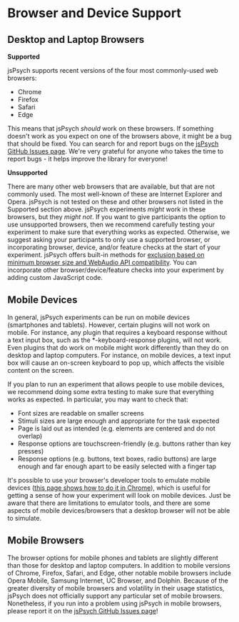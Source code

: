 # Browser and Device Support

## Desktop and Laptop Browsers

**Supported**

jsPsych supports recent versions of the four most commonly-used web browsers:
* Chrome
* Firefox
* Safari
* Edge

This means that jsPsych _should_ work on these browsers. If something doesn't work as you expect on one of the browsers above, it might be a bug that should be fixed. You can search for and report bugs on the [jsPsych GitHub Issues page](https://github.com/jspsych/jsPsych/issues). We're very grateful for anyone who takes the time to report bugs - it helps improve the library for everyone!

**Unsupported**

There are many other web browsers that are available, but that are not commonly used. The most well-known of these are Internet Explorer and Opera. jsPsych is not tested on these and other browsers not listed in the Supported section above. jsPsych experiments _might_ work in these browsers, but they _might not_. If you want to give participants the option to use unsupported browsers, then we recommend carefully testing your experiment to make sure that everything works as expected. Otherwise, we suggest asking your participants to only use a supported browser, or incorporating browser, device, and/or feature checks at the start of your experiment. jsPsych offers built-in methods for [exclusion based on minimum browser size and WebAudio API compatibility](overview/exclude-browser.md). You can incorporate other browser/device/feature checks into your experiment by adding custom JavaScript code.

## Mobile Devices

In general, jsPsych experiments can be run on mobile devices (smartphones and tablets). However, certain plugins will not work on mobile. For instance, any plugin that requires a keyboard response without a text input box, such as the *-keyboard-response plugins, will not work. Even plugins that do work on mobile might work differently than they do on desktop and laptop computers. For instance, on mobile devices, a text input box will cause an on-screen keyboard to pop up, which affects the visible content on the screen.

If you plan to run an experiment that allows people to use mobile devices, we recommend doing some extra testing to make sure that everything works as expected. In particular, you may want to check that:
* Font sizes are readable on smaller screens
* Stimuli sizes are large enough and appropriate for the task
expected
* Page is laid out as intended (e.g. elements are centered and do not overlap)
* Response options are touchscreen-friendly (e.g. buttons rather than key presses)
* Response options (e.g. buttons, text boxes, radio buttons) are large enough and far enough apart to be easily selected with a finger tap

It's possible to use your browser's developer tools to emulate mobile devices ([this page shows how to do it in Chrome](https://developers.google.com/web/tools/chrome-devtools/device-mode)), which is useful for getting a sense of how your experiment will look on mobile devices. Just be aware that there are limitations to emulator tools, and there are some aspects of mobile devices/browsers that a desktop browser will not be able to simulate.

## Mobile Browsers

The browser options for mobile phones and tablets are slightly different than those for desktop and laptop computers. In addition to mobile versions of Chrome, Firefox, Safari, and Edge, other notable mobile browsers include Opera Mobile, Samsung Internet, UC Browser, and Dolphin. Because of the greater diversity of mobile browsers and volatility in their usage statistics, jsPsych does not officially support any particular set of mobile browsers. Nonetheless, if you run into a problem using jsPsych in mobile browsers, please report it on the [jsPsych GitHub Issues page](https://github.com/jspsych/jsPsych/issues)!